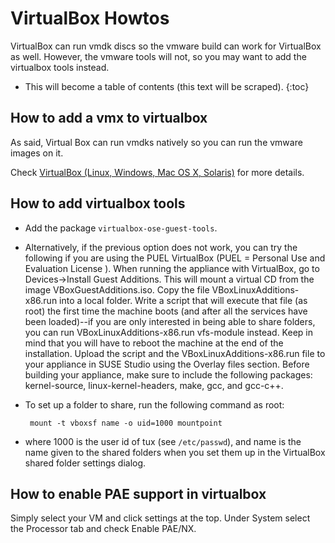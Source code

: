# VirtualBox Howtos

VirtualBox can run vmdk discs so the vmware build can work for VirtualBox as
well. However, the vmware tools will not, so you may want to add the virtualbox
tools instead.

* This will become a table of contents (this text will be scraped).
{:toc}


## How to add a vmx to virtualbox

As said, Virtual Box can run vmdks natively so you can run the vmware images on it.

Check [VirtualBox (Linux, Windows, Mac OS X, Solaris)][oo-virtualbox] for more details.


## How to add virtualbox tools

* Add the package `virtualbox-ose-guest-tools`.
* Alternatively, if the previous option does not work, you can try the following if you are using the PUEL VirtualBox (PUEL = Personal Use and Evaluation License ). When running the appliance with VirtualBox, go to Devices->Install Guest Additions. This will mount a virtual CD from the image VBoxGuestAdditions.iso. Copy the file VBoxLinuxAdditions-x86.run into a local folder. Write a script that will execute that file (as root) the first time the machine boots (and after all the services have been loaded)--if you are only interested in being able to share folders, you can run VBoxLinuxAdditions-x86.run vfs-module instead. Keep in mind that you will have to reboot the machine at the end of the installation. Upload the script and the VBoxLinuxAdditions-x86.run file to your appliance in SUSE Studio using the Overlay files section. Before building your appliance, make sure to include the following packages: kernel-source, linux-kernel-headers, make, gcc, and gcc-c++.
* To set up a folder to share, run the following command as root:
  
       mount -t vboxsf name -o uid=1000 mountpoint 

* where 1000 is the user id of tux (see `/etc/passwd`), and name is the name given to the shared folders when you set them up in the VirtualBox shared folder settings dialog.


## How to enable PAE support in virtualbox

Simply select your VM and click settings at the top. Under System select the Processor tab and check Enable PAE/NX.


[oo-virtualbox]: http://wiki.opensuse.org/openSUSE:How_to_use_downloaded_SUSE_Studio_appliances#VirtualBox